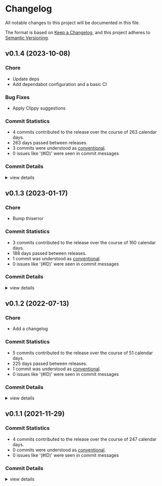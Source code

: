 # Changelog

All notable changes to this project will be documented in this file.

The format is based on [Keep a Changelog](https://keepachangelog.com/en/1.0.0/),
and this project adheres to [Semantic Versioning](https://semver.org/spec/v2.0.0.html).

## v0.1.4 (2023-10-08)

### Chore

 - <csr-id-05b6c701052fb782df174add5d00e4885b462848/> Update deps
 - <csr-id-cf8db7e97018fe55a9b43d4efb5d198dcb6f8144/> Add dependabot configuration and a basic CI

### Bug Fixes

 - <csr-id-628f12ab4dce2a7955b80341b1325f2d58c24236/> Apply Clippy suggestions

### Commit Statistics

<csr-read-only-do-not-edit/>

 - 4 commits contributed to the release over the course of 263 calendar days.
 - 263 days passed between releases.
 - 3 commits were understood as [conventional](https://www.conventionalcommits.org).
 - 0 issues like '(#ID)' were seen in commit messages

### Commit Details

<csr-read-only-do-not-edit/>

<details><summary>view details</summary>

 * **Uncategorized**
    - Apply Clippy suggestions ([`628f12a`](https://github.com/tyrylu/zstd_util/commit/628f12ab4dce2a7955b80341b1325f2d58c24236))
    - Update deps ([`05b6c70`](https://github.com/tyrylu/zstd_util/commit/05b6c701052fb782df174add5d00e4885b462848))
    - Run rustfmt ([`910eae3`](https://github.com/tyrylu/zstd_util/commit/910eae3fc0fec32c3bb933bcee4bc26584d64146))
    - Add dependabot configuration and a basic CI ([`cf8db7e`](https://github.com/tyrylu/zstd_util/commit/cf8db7e97018fe55a9b43d4efb5d198dcb6f8144))
</details>

## v0.1.3 (2023-01-17)

<csr-id-4d46d2ba08be620e5cbe45c82f806dacac5889aa/>

### Chore

 - <csr-id-4d46d2ba08be620e5cbe45c82f806dacac5889aa/> Bump thiserror

### Commit Statistics

<csr-read-only-do-not-edit/>

 - 3 commits contributed to the release over the course of 160 calendar days.
 - 188 days passed between releases.
 - 1 commit was understood as [conventional](https://www.conventionalcommits.org).
 - 0 issues like '(#ID)' were seen in commit messages

### Commit Details

<csr-read-only-do-not-edit/>

<details><summary>view details</summary>

 * **Uncategorized**
    - Release zstd_util v0.1.3 ([`d9d2b58`](https://github.com/tyrylu/zstd_util/commit/d9d2b5859744fb1b210a18813afefa8463eaa7a3))
    - Bump zstd_safe ([`d12317f`](https://github.com/tyrylu/zstd_util/commit/d12317f4f5da1b274d8858d274f38b34a1c7aa72))
    - Bump thiserror ([`4d46d2b`](https://github.com/tyrylu/zstd_util/commit/4d46d2ba08be620e5cbe45c82f806dacac5889aa))
</details>

## v0.1.2 (2022-07-13)

<csr-id-07777b424dfdbd742220b9e7ad4afc235251259f/>

### Chore

 - <csr-id-07777b424dfdbd742220b9e7ad4afc235251259f/> Add a changelog

### Commit Statistics

<csr-read-only-do-not-edit/>

 - 5 commits contributed to the release over the course of 51 calendar days.
 - 225 days passed between releases.
 - 1 commit was understood as [conventional](https://www.conventionalcommits.org).
 - 0 issues like '(#ID)' were seen in commit messages

### Commit Details

<csr-read-only-do-not-edit/>

<details><summary>view details</summary>

 * **Uncategorized**
    - Release zstd_util v0.1.2 ([`ed3bc1f`](https://github.com/tyrylu/zstd_util/commit/ed3bc1fa73756fd93d3ca84c3a34fce794ebec6e))
    - Add a changelog ([`07777b4`](https://github.com/tyrylu/zstd_util/commit/07777b424dfdbd742220b9e7ad4afc235251259f))
    - Bump version and update to the 2021 edition ([`93b8234`](https://github.com/tyrylu/zstd_util/commit/93b82349fd9c8ac6aaa2a636d9ddeff8b81ca47a))
    - Make clippy happy ([`e708b17`](https://github.com/tyrylu/zstd_util/commit/e708b178cfc59e0fb5bc5916f485832c41ddac6e))
    - Update dependencies ([`0932a25`](https://github.com/tyrylu/zstd_util/commit/0932a250d5c687b53df3449706f2cb83f076e365))
</details>

## v0.1.1 (2021-11-29)

### Commit Statistics

<csr-read-only-do-not-edit/>

 - 4 commits contributed to the release over the course of 247 calendar days.
 - 0 commits were understood as [conventional](https://www.conventionalcommits.org).
 - 0 issues like '(#ID)' were seen in commit messages

### Commit Details

<csr-read-only-do-not-edit/>

<details><summary>view details</summary>

 * **Uncategorized**
    - Update dependencies ([`38f58ec`](https://github.com/tyrylu/zstd_util/commit/38f58ecfaaac3b979bc7fb20c4d4577163e56353))
    - Specify requirements ([`65d99bd`](https://github.com/tyrylu/zstd_util/commit/65d99bd1466fb77a7b9d2e6c9a63bc74ff4deb81))
    - Initial commit ([`a4e1a6e`](https://github.com/tyrylu/zstd_util/commit/a4e1a6ec817aa90afb20254b55d33c0c68aa1b76))
    - Initial commit ([`5f5387c`](https://github.com/tyrylu/zstd_util/commit/5f5387c700dfe3a44fbe1bb0a17d59996fcb9f14))
</details>

